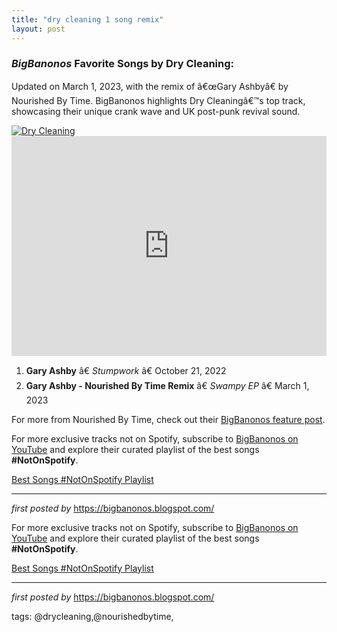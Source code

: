 ```yaml
---
title: "dry cleaning 1 song remix"
layout: post
---
```

<h3><em>BigBanonos</em> Favorite Songs by Dry Cleaning:</h3> <p>Updated on March 1, 2023, with the remix of â€œGary Ashbyâ€ by Nourished By Time. BigBanonos highlights Dry Cleaningâ€™s top track, showcasing their unique crank wave and UK post-punk revival sound.</p> <!--Image-->
<div class="separator"> <a href="https://media.pitchfork.com/photos/6317ad81d4bc41f168c74c9e/16:9/w_800%2Ch_450%2Cc_limit/dry-cleaning.jpg" > <img alt="Dry Cleaning" src="https://media.pitchfork.com/photos/6317ad81d4bc41f168c74c9e/16:9/w_800%2Ch_450%2Cc_limit/dry-cleaning.jpg" /> </a>
</div> <!--Spotify Playlist Embed-->
<iframe allow="autoplay; clipboard-write; encrypted-media; fullscreen; picture-in-picture" allowfullscreen="" frameborder="0" height="352" loading="lazy" src="https://open.spotify.com/embed/playlist/2cg1ZI3Vm3kOUCP8diL5VY?utm_source=generator" width="100%"></iframe> <!--Song Listings-->
<ol> <li><strong>Gary Ashby</strong> â€ <em>Stumpwork</em> â€ October 21, 2022</li> <li><strong>Gary Ashby - Nourished By Time Remix</strong> â€ <em>Swampy EP</em> â€ March 1, 2023</li>
</ol> <!--Related Link-->
<p>For more from Nourished By Time, check out their <a href="https://bigbanonos.blogspot.com/2024/05/nourished-by-time-4-songs.html" target="_blank">BigBanonos feature post</a>.</p> <!--Subscribe and Playlist Links-->
<div> <p>For more exclusive tracks not on Spotify, subscribe to <a href="https://www.youtube.com/@BigBanonos" target="_blank">BigBanonos on YouTube</a> and explore their curated playlist of the best songs <strong>#NotOnSpotify</strong>.</p> <p><a href="https://www.youtube.com/playlist?list=PLtuNtuTatqI0kFahUCbtbfenC_ET5O_tr" target="_blank">Best Songs #NotOnSpotify Playlist</a></p></div> <hr /> <p><em>first posted by</em> <a href="https://bigbanonos.blogspot.com/" rel="noopener" target="_new">https://bigbanonos.blogspot.com/</a></p>


<!--Subscribe and Playlist Links-->
<div>
    <p>For more exclusive tracks not on Spotify, subscribe to <a href="https://www.youtube.com/@BigBanonos" target="_blank">BigBanonos on YouTube</a> and explore their curated playlist of the best songs <strong>#NotOnSpotify</strong>.</p>
    <p><a href="https://www.youtube.com/playlist?list=PLtuNtuTatqI0kFahUCbtbfenC_ET5O_tr" target="_blank">Best Songs #NotOnSpotify Playlist<br /></a></p></div>

<hr />

<p><em>first posted by</em> <a href="https://bigbanonos.blogspot.com/" rel="noopener" target="_new">https://bigbanonos.blogspot.com/</a></p>

<p>tags: @drycleaning,@nourishedbytime,</p>
